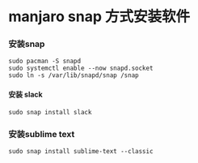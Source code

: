# manjaro snap 方式安装软件
### 安装snap

```
sudo pacman -S snapd
sudo systemctl enable --now snapd.socket
sudo ln -s /var/lib/snapd/snap /snap
```

#### 安装 slack
```
sudo snap install slack
```

### 安装sublime text 
```
sudo snap install sublime-text --classic
```